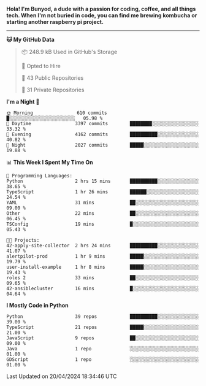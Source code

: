 <p>
<b>Hola! I'm Bunyod, a dude with a passion for coding, coffee, and all things tech. When I'm not buried in code, you can find me brewing kombucha or starting another raspberry pi project.</b>
</p>

---

<!--START_SECTION:waka-->
**🐱 My GitHub Data** 

> 📦 248.9 kB Used in GitHub's Storage 
 > 
> 💼 Opted to Hire
 > 
> 📜 43 Public Repositories 
 > 
> 🔑 31 Private Repositories 
 > 
**I'm a Night 🦉** 

```text
🌞 Morning                610 commits         █░░░░░░░░░░░░░░░░░░░░░░░░   05.98 % 
🌆 Daytime                3397 commits        ████████░░░░░░░░░░░░░░░░░   33.32 % 
🌃 Evening                4162 commits        ██████████░░░░░░░░░░░░░░░   40.82 % 
🌙 Night                  2027 commits        █████░░░░░░░░░░░░░░░░░░░░   19.88 % 
```


📊 **This Week I Spent My Time On** 

```text
💬 Programming Languages: 
Python                   2 hrs 15 mins       ██████████░░░░░░░░░░░░░░░   38.65 % 
TypeScript               1 hr 26 mins        ██████░░░░░░░░░░░░░░░░░░░   24.54 % 
YAML                     31 mins             ██░░░░░░░░░░░░░░░░░░░░░░░   09.00 % 
Other                    22 mins             ██░░░░░░░░░░░░░░░░░░░░░░░   06.45 % 
TSConfig                 19 mins             █░░░░░░░░░░░░░░░░░░░░░░░░   05.43 % 

🐱‍💻 Projects: 
42-apply-site-collector  2 hrs 24 mins       ██████████░░░░░░░░░░░░░░░   41.07 % 
alertpilot-prod          1 hr 9 mins         █████░░░░░░░░░░░░░░░░░░░░   19.79 % 
user-install-example     1 hr 8 mins         █████░░░░░░░░░░░░░░░░░░░░   19.43 % 
roles 2                  33 mins             ██░░░░░░░░░░░░░░░░░░░░░░░   09.65 % 
42-ansiblecluster        16 mins             █░░░░░░░░░░░░░░░░░░░░░░░░   04.64 % 
```

**I Mostly Code in Python** 

```text
Python                   39 repos            ██████████░░░░░░░░░░░░░░░   39.00 % 
TypeScript               21 repos            █████░░░░░░░░░░░░░░░░░░░░   21.00 % 
JavaScript               9 repos             ██░░░░░░░░░░░░░░░░░░░░░░░   09.00 % 
Java                     1 repo              ░░░░░░░░░░░░░░░░░░░░░░░░░   01.00 % 
GDScript                 1 repo              ░░░░░░░░░░░░░░░░░░░░░░░░░   01.00 % 
```




 Last Updated on 20/04/2024 18:34:46 UTC
<!--END_SECTION:waka-->
